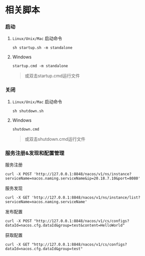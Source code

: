 # 相关脚本

### 启动

1. `Linux/Unix/Mac` 启动命令

   ```shell
   sh startup.sh -m standalone
   ```

2. Windows


   ```shell
   startup.cmd -m standalone
   ```

   > 或双击startup.cmd运行文件

### 关闭

1. `Linux/Unix/Mac` 启动命令

   ```shell
   sh shutdown.sh
   ```

2. Windows


   ```shell
   shutdown.cmd
   ```

   > 或双击shutdown.cmd运行文件

### 服务注册&发现和配置管理

服务注册

   ```shell
   curl -X POST 'http://127.0.0.1:8848/nacos/v1/ns/instance?serviceName=nacos.naming.serviceName&ip=20.18.7.10&port=8080'
   ```

服务发现

   ```shell
   curl -X GET 'http://127.0.0.1:8848/nacos/v1/ns/instance/list?serviceName=nacos.naming.serviceName'
   ```

发布配置

   ```shell
   curl -X POST "http://127.0.0.1:8848/nacos/v1/cs/configs?dataId=nacos.cfg.dataId&group=test&content=HelloWorld"
   ```

获取配置

   ```shell
   curl -X GET "http://127.0.0.1:8848/nacos/v1/cs/configs?dataId=nacos.cfg.dataId&group=test"
   ```
